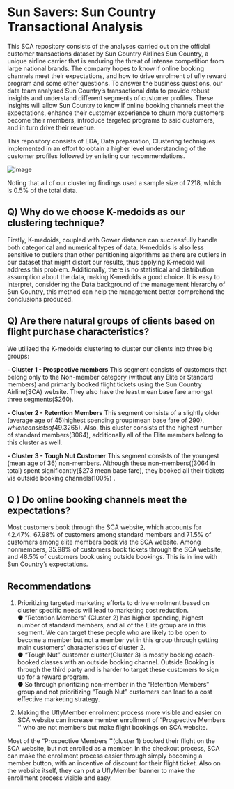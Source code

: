 # Sun Savers: Sun Country Transactional Analysis
This SCA repository consists of the analyses carried out on the official customer transactions dataset by Sun Country Airlines
Sun Country, a unique airline carrier that is enduring the threat of intense competition from large national brands. The company hopes to know if online booking channels meet their expectations, and how to drive enrolment of ufly reward program and some other questions. To answer the business questions, our data team analysed Sun Country’s transactional data to provide robust insights and understand different segments of customer profiles. These insights will allow Sun Country to know if online booking channels meet the expectations, enhance their customer experience to churn more customers become their members, introduce targeted programs to said customers, and in turn drive their revenue.

This repository consists of EDA, Data preparation, Clustering techniques implemented in an effort to obtain a higher level understanding of the customer profiles followed by enlisting our recommendations.

![image](https://user-images.githubusercontent.com/102503431/210298836-70bb7faf-8245-4116-a81b-5b1526777475.png)

Noting that all of our clustering findings used a sample size of 7218, which is 0.5% of the total data.

## **Q) Why do we choose K-medoids as our clustering technique?**
Firstly, K-medoids, coupled with Gower distance can successfully handle both categorical and numerical types of data. K-medoids is also less sensitive to outliers than other partitioning algorithms as there are outliers in our dataset that might distort our results, thus applying K-medoid will address this problem. Additionally, there is no statistical and distribution assumption about the data, making K-medoids a good choice. It is easy to interpret, considering the Data background of the management hierarchy of Sun Country, this method can help the management better comprehend the conclusions produced.

## **Q) Are there natural groups of clients based on flight purchase characteristics?**
We utilized the K-medoids clustering to cluster our clients into three big groups:

 **- Cluster 1 - Prospective members**
This segment consists of customers that belong only to the Non-member category (without any Elite or Standard members) and primarily booked flight tickets using the Sun Country Airline(SCA) website. They also have the least mean base fare amongst three segments($260).

**- Cluster 2 - Retention Members**
This segment consists of a slightly older (average age of 45)highest spending group(mean base fare of $290), which consists of 49.3% of First-class Booked in sample, and highest median Base fare($265). Also, this cluster consists of the highest number of standard members(3064), additionally all of the Elite members belong to this cluster as well.

**- Cluster 3 - Tough Nut Customer**
This segment consists of the youngest (mean age of 36) non-members. Although these non-members((3064 in total) spent significantly($273 mean base fare), they booked all their tickets via outside booking channels(100%) .

## **Q ) Do online booking channels meet the expectations?**
Most customers book through the SCA website, which accounts for 42.47%. 67.98% of customers among standard members and 71.5% of customers among elite members book via the SCA website. Among nonmembers, 35.98% of customers book tickets through the SCA website, and 48.5% of customers book using outside bookings. This is in line with Sun Country’s expectations.
    
## **Recommendations**
1) Prioritizing targeted marketing efforts to drive enrollment based on cluster specific needs will lead to marketing cost reduction.  
● “Retention Members” (Cluster 2) has higher spending, highest number of standard members, and all of the Elite group are in this segment. We can target these people who are likely to be open to become a member but not a member yet in this group through getting main customers’ characteristics of cluster 2.  
● “Tough Nut” customer cluster(Cluster 3) is mostly booking coach-booked classes with an outside booking channel. Outside Booking is through the third party and is harder to target these customers to sign up for a reward program.   
● So through prioritizing non-member in the “Retention Members” group and not prioritizing “Tough Nut” customers can lead to a cost effective marketing strategy.    


2) Making the UflyMember enrollment process more visible and easier on SCA website can increase member enrollment of “Prospective Members '' who are not members but make flight bookings on SCA website.

Most of the “Prospective Members ''(cluster 1) booked their flight on the SCA website, but not enrolled as a member. In the checkout process, SCA can make the enrollment process easier through simply becoming a member button, with an incentive of discount for their flight ticket. Also on the website itself, they can put a UflyMember banner to make the enrollment process visible and easy.
